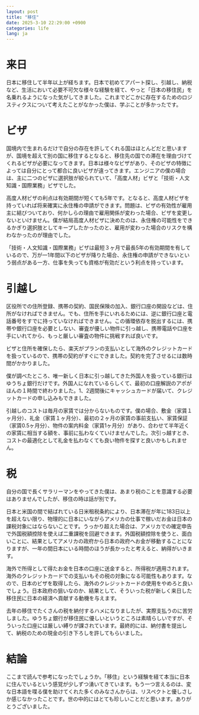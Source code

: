 ```yaml
---
layout: post
title: "移住"
date: 2025-3-10 22:29:00 +0900
categories: life
lang: ja
---
```


# 来日

日本に移住して半年以上が経ちます。日本で初めてアパート探し、引越し、納税など、生活において必要不可欠な様々な経験を経て、やっと「日本の移住民」を名乗れるようになった気がしてきました。これまでどこかに存在するためのロジスティクスについて考えたことがなかった僕は、学ぶことが多かったです。

# ビザ

国境内で生まれるだけで自分の存在を許してくれる国はほとんどだと思いますが、国境を超えて別の国に移住するとなると、移住先の国での滞在を理由づけてくれるビザが必要になってきます。日本は様々なビザがあり、そのビザの特徴によっては自分にとって都合に良いビザが違ってきます。エンジニアの僕の場合は、主に二つのビザに選択肢が絞られていて、「高度人材」ビザと「技術・人文知識・国際業務」ビザでした。

高度人材ビザの利点は有効期間が短くても5年です。となると、高度人材ビザを持っていれば将来確実に永住権の申請ができます。問題は、ビザの有効性が雇用主に結びついており、何かしらの理由で雇用関係が変わった場合、ビザを変更しないといけません。僕が結局高度人材ビザに決めたのは、永住権の可能性をできるかぎり選択肢としてキープしたかったのと、雇用が変わった場合のリスクを構わなかったのが理由でした。

「技術・人文知識・国際業務」ビザは最短３ヶ月で最長5年の有効期間を有しているので、万が一1年間以下のビザが降りた場合、永住権の申請ができないという弱点がある一方、仕事を失っても資格が有効だという利点を持っています。

# 引越し

区役所での住所登録、携帯の契約、国民保険の加入、銀行口座の開設などは、住所がなければできません。でも、住所を手にいれるためには、逆に銀行口座と電話番号をすでに持っていなければできません。この循環依存を脱出するには、携帯や銀行口座を必要としない、審査が優しい物件に引っ越し、携帯電話や口座を手にいれてから、もっと厳しい審査の物件に挑戦すれば良いです。

ビザと住所を確保したら、楽天がプランの支払いとして海外のクレジットカードを扱っているので、携帯の契約がすぐにできました。契約を完了させるには数時間がかかりました。

僕が調べたところ、唯一新しく日本に引っ越してきた外国人を扱っている銀行はゆうちょ銀行だけです。外国人になれているらしくて、最初の口座解説のアポがほんの１時間で終わりました。1、2週間後にキャッシュカードが届いて、クレジットカードの申し込みもできました。

引越しのコストは毎月の家賃では分からないものです。僕の場合、敷金（家賃１ヶ月分）、礼金（家賃１ヶ月分）、最初の２ヶ月の家賃の事前支払い、家賃保証（家賃0.5ヶ月分）、物件の案内料金（家賃1ヶ月分）があり、合わせて半年近くの家賃に相当する額を、事前に払わなくていけませんでした。次引っ越すとき、コストの最適化として礼金を払わなくても良い物件を探すと良いかもしれません。

# 税

自分の国で長くサラリーマンをやってきた僕は、あまり税のことを意識する必要はありませんでしたが、移住の時は話が別です。

日本と米国の間で結ばれている日米租税条約により、日本滞在が年に183日以上を超えない限り、物理的に日本にいながらアメリカの仕事で稼いだお金は日本の課税対象にはならないことです。うっかり超えた場合は、アメリカでの確定申告で外国税額控除を使えば二重課税を回避できます。外国税額控除を使うと、面白いことに、結果としてアメリカの政府から日本の政府へお金が移動することになりますが、一年の間日本にいる時間のほうが長かったと考えると、納得がいきます。

海外で所得として得たお金を日本の口座に送金すると、所得税が適用されます。海外のクレジットカードでの支払いもその税の対象になる可能性もあります。なので、日本のビザを取得したら、海外のクレジットカードの使用をやめろと良いでしょう。日本政府の狙いなのか、結果として、そういった税が新しく来日した移住民に日本の経済へ貢献する動機を与えます。

去年の移住でたくさんの税を納付するハメになりましたが、実際支払うのに苦労しました。ゆうちょ銀行が移住民に優しいというところは素晴らしいですが、そういった口座には厳しい縛りが課されています。最終的には、納付書を提出して、納税のための現金の引き下ろしを許してもらいました。

# 結論

ここまで読んで参考になったでしょうか。「移住」という経験を経て本当に日本に住んでいるという感覚が少しずつ湧いてきています。もう一つ言えるのは、変な日本語を喋る僕を助けてくれた多くのみなさんからは、リスペクトと優しさしか感じなかったことです。世の中的にはとても珍しいことだと思います。ありがとうございました。